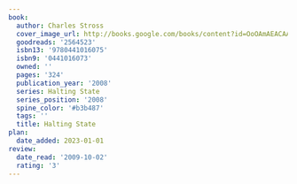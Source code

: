 ```yaml
---
book:
  author: Charles Stross
  cover_image_url: http://books.google.com/books/content?id=OoOAmAEACAAJ&printsec=frontcover&img=1&zoom=1&source=gbs_api
  goodreads: '2564523'
  isbn13: '9780441016075'
  isbn9: '0441016073'
  owned: ''
  pages: '324'
  publication_year: '2008'
  series: Halting State
  series_position: '2008'
  spine_color: '#b3b487'
  tags: ''
  title: Halting State
plan:
  date_added: 2023-01-01
review:
  date_read: '2009-10-02'
  rating: '3'
---
```

